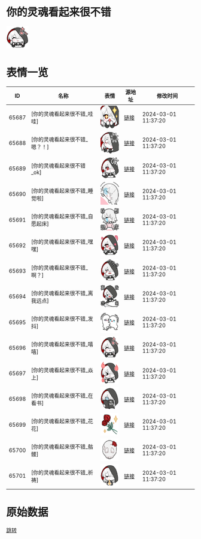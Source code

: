 # 你的灵魂看起来很不错

<img src="./cover.png" height="60" alt="cover" />

# 表情一览

|ID|名称|表情|源地址|修改时间|
|----|----|----|----|----|
|65687|[你的灵魂看起来很不错_哇哇]|<img src="./pic/065687_%5B你的灵魂看起来很不错_哇哇%5D.png" height="60" alt="哇哇"/>|[链接](https://i0.hdslb.com/bfs/garb/cb7de7c462b9c2df835c5e6eac07453001ab7227.png)|2024-03-01 11:37:20|
|65688|[你的灵魂看起来很不错_嗯？！]|<img src="./pic/065688_%5B你的灵魂看起来很不错_嗯？！%5D.png" height="60" alt="嗯？！"/>|[链接](https://i0.hdslb.com/bfs/garb/1b7dc6c9576e44ccc32a6689b81d5231aea7b841.png)|2024-03-01 11:37:20|
|65689|[你的灵魂看起来很不错_ok]|<img src="./pic/065689_%5B你的灵魂看起来很不错_ok%5D.png" height="60" alt="ok"/>|[链接](https://i0.hdslb.com/bfs/garb/80b865b51a9900dc03d6b5e8abd9a460d9fec8ee.png)|2024-03-01 11:37:20|
|65690|[你的灵魂看起来很不错_睡觉啦]|<img src="./pic/065690_%5B你的灵魂看起来很不错_睡觉啦%5D.png" height="60" alt="睡觉啦"/>|[链接](https://i0.hdslb.com/bfs/garb/3070da29e62248c39239d63a33668bc2a5e43b69.png)|2024-03-01 11:37:20|
|65691|[你的灵魂看起来很不错_自愿起床]|<img src="./pic/065691_%5B你的灵魂看起来很不错_自愿起床%5D.png" height="60" alt="自愿起床"/>|[链接](https://i0.hdslb.com/bfs/garb/4da011e636f934e8d2dfd8e449b3742a1cafb1c2.png)|2024-03-01 11:37:20|
|65692|[你的灵魂看起来很不错_嘿嘿]|<img src="./pic/065692_%5B你的灵魂看起来很不错_嘿嘿%5D.png" height="60" alt="嘿嘿"/>|[链接](https://i0.hdslb.com/bfs/garb/613a13f7cff2f015444b5d0e4a1adabe4a9b2711.png)|2024-03-01 11:37:20|
|65693|[你的灵魂看起来很不错_啊？]|<img src="./pic/065693_%5B你的灵魂看起来很不错_啊？%5D.png" height="60" alt="啊？"/>|[链接](https://i0.hdslb.com/bfs/garb/cb30d2d8e24028d821ae172c5c62836226808617.png)|2024-03-01 11:37:20|
|65694|[你的灵魂看起来很不错_离我远点]|<img src="./pic/065694_%5B你的灵魂看起来很不错_离我远点%5D.png" height="60" alt="离我远点"/>|[链接](https://i0.hdslb.com/bfs/garb/1474398be124368563e46697d0ca87ce9792b9bc.png)|2024-03-01 11:37:20|
|65695|[你的灵魂看起来很不错_发抖]|<img src="./pic/065695_%5B你的灵魂看起来很不错_发抖%5D.png" height="60" alt="发抖"/>|[链接](https://i0.hdslb.com/bfs/garb/0c048658dd2ab6b22c087d13250220c926b4250c.png)|2024-03-01 11:37:20|
|65696|[你的灵魂看起来很不错_嘻嘻]|<img src="./pic/065696_%5B你的灵魂看起来很不错_嘻嘻%5D.png" height="60" alt="嘻嘻"/>|[链接](https://i0.hdslb.com/bfs/garb/8fab71256eb729ed8e83036ca32c2e90f781806d.png)|2024-03-01 11:37:20|
|65697|[你的灵魂看起来很不错_焱上]|<img src="./pic/065697_%5B你的灵魂看起来很不错_焱上%5D.png" height="60" alt="焱上"/>|[链接](https://i0.hdslb.com/bfs/garb/880465c998662fd76ebf6db9609ead9443e469a9.png)|2024-03-01 11:37:20|
|65698|[你的灵魂看起来很不错_在看书]|<img src="./pic/065698_%5B你的灵魂看起来很不错_在看书%5D.png" height="60" alt="在看书"/>|[链接](https://i0.hdslb.com/bfs/garb/05a575b8b79efa0748438e1b72fabdc38bb66a50.png)|2024-03-01 11:37:20|
|65699|[你的灵魂看起来很不错_花花]|<img src="./pic/065699_%5B你的灵魂看起来很不错_花花%5D.png" height="60" alt="花花"/>|[链接](https://i0.hdslb.com/bfs/garb/11f07565e2804a7299b3c4973da892219605ab52.png)|2024-03-01 11:37:20|
|65700|[你的灵魂看起来很不错_骷髅]|<img src="./pic/065700_%5B你的灵魂看起来很不错_骷髅%5D.png" height="60" alt="骷髅"/>|[链接](https://i0.hdslb.com/bfs/garb/e5b6405ebf7d7bfbc8691fdd3e0f3c32bbbd60fc.png)|2024-03-01 11:37:20|
|65701|[你的灵魂看起来很不错_祈祷]|<img src="./pic/065701_%5B你的灵魂看起来很不错_祈祷%5D.png" height="60" alt="祈祷"/>|[链接](https://i0.hdslb.com/bfs/garb/5a9e2abce38374d969a4dd6e04156825a7efdebd.png)|2024-03-01 11:37:20|

# 原始数据

[跳转](./raw.json)

